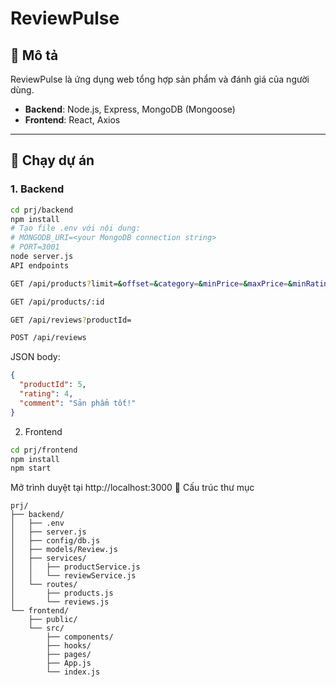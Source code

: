 # ReviewPulse

## 📖 Mô tả
ReviewPulse là ứng dụng web tổng hợp sản phẩm và đánh giá của người dùng.  
- **Backend**: Node.js, Express, MongoDB (Mongoose)  
- **Frontend**: React, Axios  

---

## 🚀 Chạy dự án

### 1. Backend
```bash
cd prj/backend
npm install
# Tạo file .env với nội dung:
# MONGODB_URI=<your MongoDB connection string>
# PORT=3001
node server.js
API endpoints

GET /api/products?limit=&offset=&category=&minPrice=&maxPrice=&minRating=&sortBy=

GET /api/products/:id

GET /api/reviews?productId=

POST /api/reviews
```

JSON body:
```json
{
  "productId": 5,
  "rating": 4,
  "comment": "Sản phẩm tốt!"
}
```
2. Frontend
```bash
cd prj/frontend
npm install
npm start
```
Mở trình duyệt tại http://localhost:3000
📂 Cấu trúc thư mục
```pgsql
prj/
├── backend/
│   ├── .env
│   ├── server.js
│   ├── config/db.js
│   ├── models/Review.js
│   ├── services/
│   │   ├── productService.js
│   │   └── reviewService.js
│   └── routes/
│       ├── products.js
│       └── reviews.js
└── frontend/
    ├── public/
    └── src/
        ├── components/
        ├── hooks/
        ├── pages/
        ├── App.js
        └── index.js
```
